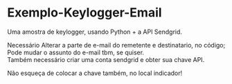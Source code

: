# Exemplo-Keylogger-Email
Uma amostra de keylogger, usando Python + a API Sendgrid. <br>

Necessário
Alterar a parte de e-mail do remetente e destinatario, no código;
Pode mudar o assunto do e-mail tbm, se quiser.  <br> 
Também necessário criar uma conta sendgrid e obter sua chave API.

Não esqueça de colocar a chave também, no local indicador!
